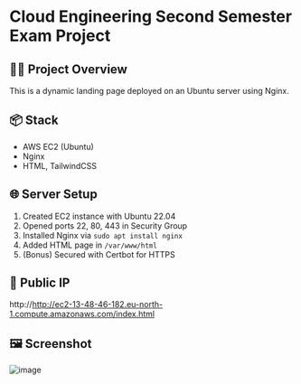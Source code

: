 # Cloud Engineering Second Semester Exam Project

## 👨‍💻 Project Overview
This is a dynamic landing page deployed on an Ubuntu server using Nginx.

## 📦 Stack
- AWS EC2 (Ubuntu)
- Nginx
- HTML, TailwindCSS

## 🌐 Server Setup
1. Created EC2 instance with Ubuntu 22.04
2. Opened ports 22, 80, 443 in Security Group
3. Installed Nginx via `sudo apt install nginx`
4. Added HTML page in `/var/www/html`
5. (Bonus) Secured with Certbot for HTTPS

## 🔗 Public IP
http://http://ec2-13-48-46-182.eu-north-1.compute.amazonaws.com/index.html

## 🖼️ Screenshot
![image](https://github.com/user-attachments/assets/9b773e2b-e1ad-443e-a1bb-26506d7b1311)

